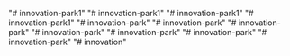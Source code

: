 "# innovation-park1" 
"# innovation-park1" 
"# innovation-park1" 
"# innovation-park1" 
"# innovation-park" 
"# innovation-park" 
"# innovation-park" 
"# innovation-park" 
"# innovation-park" 
"# innovation-park" 
"# innovation-park" 
"# innovation" 
